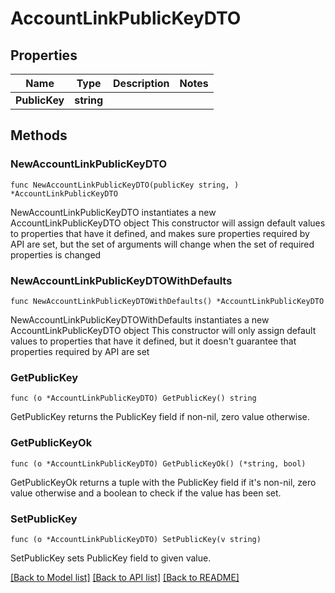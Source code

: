 # AccountLinkPublicKeyDTO

## Properties

Name | Type | Description | Notes
------------ | ------------- | ------------- | -------------
**PublicKey** | **string** |  | 

## Methods

### NewAccountLinkPublicKeyDTO

`func NewAccountLinkPublicKeyDTO(publicKey string, ) *AccountLinkPublicKeyDTO`

NewAccountLinkPublicKeyDTO instantiates a new AccountLinkPublicKeyDTO object
This constructor will assign default values to properties that have it defined,
and makes sure properties required by API are set, but the set of arguments
will change when the set of required properties is changed

### NewAccountLinkPublicKeyDTOWithDefaults

`func NewAccountLinkPublicKeyDTOWithDefaults() *AccountLinkPublicKeyDTO`

NewAccountLinkPublicKeyDTOWithDefaults instantiates a new AccountLinkPublicKeyDTO object
This constructor will only assign default values to properties that have it defined,
but it doesn't guarantee that properties required by API are set

### GetPublicKey

`func (o *AccountLinkPublicKeyDTO) GetPublicKey() string`

GetPublicKey returns the PublicKey field if non-nil, zero value otherwise.

### GetPublicKeyOk

`func (o *AccountLinkPublicKeyDTO) GetPublicKeyOk() (*string, bool)`

GetPublicKeyOk returns a tuple with the PublicKey field if it's non-nil, zero value otherwise
and a boolean to check if the value has been set.

### SetPublicKey

`func (o *AccountLinkPublicKeyDTO) SetPublicKey(v string)`

SetPublicKey sets PublicKey field to given value.



[[Back to Model list]](../README.md#documentation-for-models) [[Back to API list]](../README.md#documentation-for-api-endpoints) [[Back to README]](../README.md)



